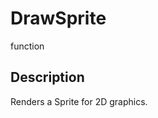 # DrawSprite

<span class="badge badge-secondary">function</span>

## Description
Renders a Sprite for 2D graphics.